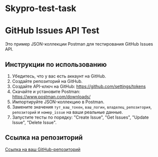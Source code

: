 # Skypro-test-task

# GitHub Issues API Test

Это пример JSON-коллекции Postman для тестирования GitHub Issues API.

## Инструкции по использованию

1. Убедитесь, что у вас есть аккаунт на GitHub.
2. Создайте репозиторий на GitHub.
3. Создайте API-ключ на GitHub: https://github.com/settings/tokens
4. Скачайте и установите Postman: https://www.postman.com/downloads/
5. Импортируйте JSON-коллекцию в Postman.
6. Замените значения `тут_ваш_токен`, `ваш_логин`, `владелец_репозитория`, `репозиторий` и `номер_issue` на ваши реальные данные.
7. Запустите тесты по порядку: "Create Issue", "Get Issues", "Update Issue", "Delete Issue".

## Ссылка на репозиторий

[Ссылка на ваш GitHub-репозиторий](https://github.com/goodnightshawty/-Skypro-test-task)
